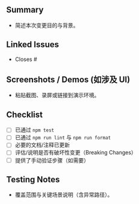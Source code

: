 ## Summary
- 简述本次变更目的与背景。

## Linked Issues
- Closes #<issue-id>

## Screenshots / Demos (如涉及 UI)
- 粘贴截图、录屏或链接到演示环境。

## Checklist
- [ ] 已通过 `npm test`
- [ ] 已通过 `npm run lint` 与 `npm run format`
- [ ] 必要的文档/注释已更新
- [ ] 评估/说明是否有破坏性变更（Breaking Changes）
- [ ] 提供了手动验证步骤（如需要）

## Testing Notes
- 覆盖范围与关键场景说明（含异常路径）。

